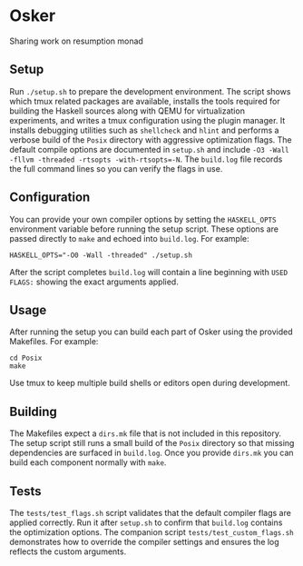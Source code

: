 Osker
=====

Sharing work on resumption monad

Setup
-----
Run `./setup.sh` to prepare the development environment.  The script
shows which tmux related packages are available, installs the tools
required for building the Haskell sources along with QEMU for
virtualization experiments, and writes a tmux configuration using the
plugin manager.  It installs debugging utilities such as `shellcheck`
and `hlint` and performs a verbose build of the `Posix` directory with
aggressive optimization flags.  The default compile options are
documented in `setup.sh` and include `-O3 -Wall -fllvm -threaded -rtsopts -with-rtsopts=-N`.  The
`build.log` file records the full command lines so you can verify the
flags in use.

Configuration
-------------
You can provide your own compiler options by setting the `HASKELL_OPTS`
environment variable before running the setup script.  These options are
passed directly to `make` and echoed into `build.log`.  For example:

```
HASKELL_OPTS="-O0 -Wall -threaded" ./setup.sh
```

After the script completes `build.log` will contain a line beginning with
`USED FLAGS:` showing the exact arguments applied.

Usage
-----
After running the setup you can build each part of Osker using the
provided Makefiles. For example:

```
cd Posix
make
```

Use tmux to keep multiple build shells or editors open during
development.

Building
--------
The Makefiles expect a `dirs.mk` file that is not included in this
repository. The setup script still runs a small build of the `Posix`
directory so that missing dependencies are surfaced in `build.log`. Once
you provide `dirs.mk` you can build each component normally with
`make`.

Tests
-----
The `tests/test_flags.sh` script validates that the default compiler
flags are applied correctly.  Run it after `setup.sh` to confirm that
`build.log` contains the optimization options.
The companion script `tests/test_custom_flags.sh` demonstrates how to
override the compiler settings and ensures the log reflects the custom
arguments.
